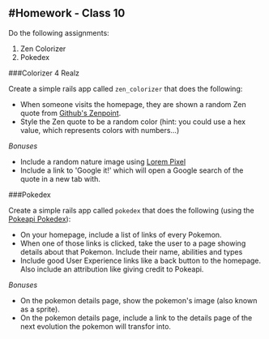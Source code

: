 #Homework - Class 10
---

Do the following assignments:

1. Zen Colorizer
2. Pokedex

###Colorizer 4 Realz

Create a simple rails app called `zen_colorizer` that does the following:

* When someone visits the homepage, they are shown a random Zen quote from [Github's Zenpoint](https://api.github.com/zen).
* Style the Zen quote to be a random color (hint: you could use a hex value, which represents colors with numbers...)

*Bonuses*

* Include a random nature image using [Lorem Pixel](http://lorempixel.com/)
* Include a link to 'Google it!' which will open a Google search of the quote in a new tab with.

###Pokedex

Create a simple rails app called `pokedex` that does the following (using the [Pokeapi Pokedex](http://pokeapi.co/docs/#pokedex)):

* On your homepage, include a list of links of every Pokemon.
* When one of those links is clicked, take the user to a page showing details about that Pokemon. Include their name, abilities and types
* Include good User Experience links like a back button to the homepage. Also include an attribution like giving credit to Pokeapi.

*Bonuses*

* On the pokemon details page, show the pokemon's image (also known as a sprite).
* On the pokemon details page, include a link to the details page of the next evolution the pokemon will transfor into.